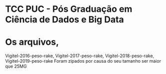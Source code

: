 # TCC PUC - Pós Graduação em Ciência de Dados e Big Data
 
# Os arquivos,
Vigitel-2016-peso-rake,
Vigitel-2017-peso-rake,
Vigitel-2018-peso-rake,
Vigitel-2019-peso-rake
Foram zipados por causa do seu tamanho ser maior que 25MG
